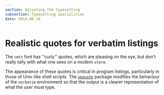 ```yaml
---
section: Adjusting the typesetting
subsection: Typesetting specialities
date: 2014-06-10
---
```

# Realistic quotes for verbatim listings

The `cmtt` font has ''curly'' quotes,
which are pleasing on the eye, but don't really tally with what one
sees on a modern 
`xterm`.

The appearance of these quotes is critical in program listings,
particularly in those of Unix-like shell scripts.  The
[`upquote`](https://ctan.org/pkg/upquote) package modifies the behaviour of the
`verbatim` environment so that the output is a clearer
representation of what the user must type.

